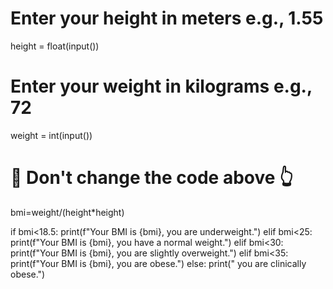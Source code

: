# Enter your height in meters e.g., 1.55
height = float(input())
# Enter your weight in kilograms e.g., 72
weight = int(input())
# 🚨 Don't change the code above 👆
bmi=weight/(height*height)


if bmi<18.5:
  print(f"Your BMI is {bmi}, you are underweight.")
elif bmi<25:
  print(f"Your BMI is {bmi}, you have a normal weight.")
elif bmi<30:
  print(f"Your BMI is {bmi}, you are slightly overweight.")
elif bmi<35:
  print(f"Your BMI is {bmi}, you are obese.")
else:
   print(" you are clinically obese.")
